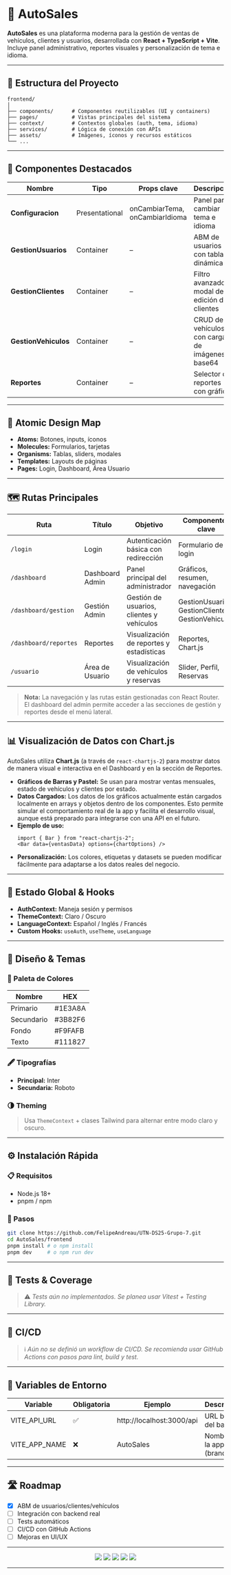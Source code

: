 # 🚗 AutoSales

**AutoSales** es una plataforma moderna para la gestión de ventas de vehículos, clientes y usuarios, desarrollada con **React + TypeScript + Vite**. Incluye panel administrativo, reportes visuales y personalización de tema e idioma.

---

## 📁 Estructura del Proyecto

```
frontend/
│
├── components/      # Componentes reutilizables (UI y containers)
├── pages/           # Vistas principales del sistema
├── context/         # Contextos globales (auth, tema, idioma)
├── services/        # Lógica de conexión con APIs
├── assets/          # Imágenes, íconos y recursos estáticos
└── ...
```

---

## 🧩 Componentes Destacados

| Nombre             | Tipo            | Props clave                        | Descripción                                      |
|--------------------|-----------------|------------------------------------|--------------------------------------------------|
| **Configuracion**  | Presentational  | onCambiarTema, onCambiarIdioma     | Panel para cambiar tema e idioma                 |
| **GestionUsuarios**| Container       | –                                  | ABM de usuarios con tabla dinámica               |
| **GestionClientes**| Container       | –                                  | Filtro avanzado y modal de edición de clientes   |
| **GestionVehiculos**| Container      | –                                  | CRUD de vehículos con carga de imágenes base64   |
| **Reportes**       | Container       | –                                  | Selector de reportes con gráficas                |

---

## 🧬 Atomic Design Map

- **Atoms:** Botones, inputs, íconos
- **Molecules:** Formularios, tarjetas
- **Organisms:** Tablas, sliders, modales
- **Templates:** Layouts de páginas
- **Pages:** Login, Dashboard, Área Usuario

---

## 🗺️ Rutas Principales

| Ruta                | Título                | Objetivo                                         | Componentes clave                |
|---------------------|-----------------------|--------------------------------------------------|----------------------------------|
| `/login`            | Login                 | Autenticación básica con redirección             | Formulario de login              |
| `/dashboard`        | Dashboard Admin       | Panel principal del administrador                | Gráficos, resumen, navegación    |
| `/dashboard/gestion`| Gestión Admin         | Gestión de usuarios, clientes y vehículos        | GestionUsuarios, GestionClientes, GestionVehiculos |
| `/dashboard/reportes`| Reportes             | Visualización de reportes y estadísticas         | Reportes, Chart.js               |
| `/usuario`          | Área de Usuario       | Visualización de vehículos y reservas            | Slider, Perfil, Reservas         |

> **Nota:** La navegación y las rutas están gestionadas con React Router. El dashboard del admin permite acceder a las secciones de gestión y reportes desde el menú lateral.

---

## 📊 Visualización de Datos con Chart.js

AutoSales utiliza **Chart.js** (a través de `react-chartjs-2`) para mostrar datos de manera visual e interactiva en el Dashboard y en la sección de Reportes.

- **Gráficos de Barras y Pastel:** Se usan para mostrar ventas mensuales, estado de vehículos y clientes por estado.
- **Datos Cargados:** Los datos de los gráficos actualmente están cargados localmente en arrays y objetos dentro de los componentes. Esto permite simular el comportamiento real de la app y facilita el desarrollo visual, aunque está preparado para integrarse con una API en el futuro.
- **Ejemplo de uso:**
  ```tsx
  import { Bar } from "react-chartjs-2";
  <Bar data={ventasData} options={chartOptions} />
  ```
- **Personalización:** Los colores, etiquetas y datasets se pueden modificar fácilmente para adaptarse a los datos reales del negocio.

---

## 🔄 Estado Global & Hooks

- **AuthContext:** Maneja sesión y permisos
- **ThemeContext:** Claro / Oscuro
- **LanguageContext:** Español / Inglés / Francés
- **Custom Hooks:** `useAuth`, `useTheme`, `useLanguage`

---

## 🎨 Diseño & Temas

### 🎨 Paleta de Colores

| Nombre     | HEX        |
|------------|------------|
| Primario   | #1E3A8A    |
| Secundario | #3B82F6    |
| Fondo      | #F9FAFB    |
| Texto      | #111827    |

### 🖋️ Tipografías

- **Principal:** Inter
- **Secundaria:** Roboto

### 🌗 Theming

> Usa `ThemeContext` + clases Tailwind para alternar entre modo claro y oscuro.

---

## ⚙️ Instalación Rápida

### 📋 Requisitos

- Node.js 18+
- pnpm / npm

### 🚀 Pasos

```bash
git clone https://github.com/FelipeAndreau/UTN-DS25-Grupo-7.git
cd AutoSales/frontend
pnpm install # o npm install
pnpm dev     # o npm run dev
```

---

## 🧪 Tests & Coverage

> ⚠️ *Tests aún no implementados. Se planea usar Vitest + Testing Library.*

---

## 🔁 CI/CD

> ℹ️ *Aún no se definió un workflow de CI/CD. Se recomienda usar GitHub Actions con pasos para lint, build y test.*

---

## 🔐 Variables de Entorno

| Variable        | Obligatoria | Ejemplo                      | Descripción                  |
|-----------------|-------------|------------------------------|------------------------------|
| VITE_API_URL    | ✅          | http://localhost:3000/api    | URL base del backend         |
| VITE_APP_NAME   | ❌          | AutoSales                    | Nombre de la app (branding)  |

---

## 🛣️ Roadmap

- [x] ABM de usuarios/clientes/vehículos
- [ ] Integración con backend real
- [ ] Tests automáticos
- [ ] CI/CD con GitHub Actions
- [ ] Mejoras en UI/UX

---

<div align="center">
  <img src="https://img.shields.io/badge/React-18-blue?logo=react" />
  <img src="https://img.shields.io/badge/TypeScript-5-blue?logo=typescript" />
  <img src="https://img.shields.io/badge/Vite-5-purple?logo=vite" />
  <img src="https://img.shields.io/badge/TailwindCSS-3-blue?logo=tailwindcss" />
  <img src="https://img.shields.io/badge/Chart.js-4-orange?logo=chart.js" />
</div>

---

